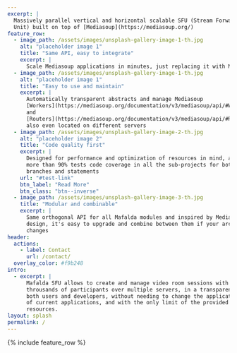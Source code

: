 ```yaml
---
excerpt: |
  Massively parallel vertical and horizontal scalable SFU (Stream Forwarding
  Unit) built on top of [Mediasoup](https://mediasoup.org/)
feature_row:
  - image_path: /assets/images/unsplash-gallery-image-1-th.jpg
    alt: "placeholder image 1"
    title: "Same API, easy to integrate"
    excerpt: |
      Scale Mediasoup applications in minutes, just replacing it with Mafalda
  - image_path: /assets/images/unsplash-gallery-image-1-th.jpg
    alt: "placeholder image 1"
    title: "Easy to use and maintain"
    excerpt: |
      Automatically transparent abstracts and manage Mediasoup
      [Workers](https://mediasoup.org/documentation/v3/mediasoup/api/#Worker)
      and
      [Routers](https://mediasoup.org/documentation/v3/mediasoup/api/#Router),
      also even located on different servers
  - image_path: /assets/images/unsplash-gallery-image-2-th.jpg
    alt: "placeholder image 2"
    title: "Code quality first"
    excerpt: |
      Designed for performance and optimization of resources in mind, and with
      more than 90% tests code coverage in all the sub-projects for both lines,
      branches and statements
    url: "#test-link"
    btn_label: "Read More"
    btn_class: "btn--inverse"
  - image_path: /assets/images/unsplash-gallery-image-3-th.jpg
    title: "Modular and combinable"
    excerpt: |
      Same orthogonal API for all Mafalda modules and inspired by Mediasoup
      design, it's easy to upgrade and combine between them if your architecture
      changes
header:
  actions:
    - label: Contact
      url: /contact/
  overlay_color: #f9b248
intro:
  - excerpt: |
      Mafalda SFU allows to create and manage video room sessions with
      throusands of participants over multiple servers, in a transparent way for
      both users and developers, without needing to change the application logic
      of current applications, and with the only limit of the provided hardware
      resources.
layout: splash
permalink: /
---
```


{% include feature_row %}
